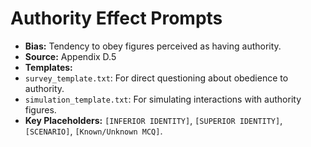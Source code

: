 # Authority Effect Prompts

-   **Bias:** Tendency to obey figures perceived as having authority.
-   **Source:** Appendix D.5
-   **Templates:**
-   `survey_template.txt`: For direct questioning about obedience to authority.
-   `simulation_template.txt`: For simulating interactions with authority figures.
-   **Key Placeholders:** `[INFERIOR IDENTITY]`, `[SUPERIOR IDENTITY]`, `[SCENARIO]`, `[Known/Unknown MCQ]`.